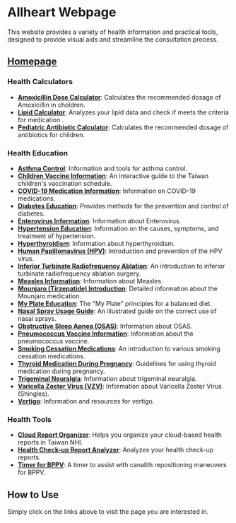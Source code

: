 # Allheart Webpage

This website provides a variety of health information and practical tools, designed to provide visual aids and streamline the consultation process.

## [Homepage](index.html)

### Health Calculators

*   **[Amoxicillin Dose Calculator](amoxicillin-dose-calculator.html)**: Calculates the recommended dosage of Amoxicillin in choldren.
*   **[Lipid Calculator](lipid-calculator.html)**: Analyzes your lipid data and check if meets the criteria for medication .
*   **[Pediatric Antibiotic Calculator](pediatric-antibiotic-calculator.html)**: Calculates the recommended dosage of antibiotics for children.

### Health Education

*   **[Asthma Control](asthma-control.html)**: Information and tools for asthma control.
*   **[Children Vaccine Information](children-vaccine.html)**: An interactive guide to the Taiwan children's vaccination schedule.
*   **[COVID-19 Medication Information](covid-medication.html)**: Information on COVID-19 medications.
*   **[Diabetes Education](diabetes-education.html)**: Provides methods for the prevention and control of diabetes.
*   **[Enterovirus Information](enterovirus.html)**: Information about Enterovirus.
*   **[Hypertension Education](hypertension.html)**: Information on the causes, symptoms, and treatment of hypertension.
*   **[Hyperthyroidism](hyperthyroidism.html)**: Information about hyperthyroidism.
*   **[Human Papillomavirus (HPV)](papilloma-hpv.html)**: Introduction and prevention of the HPV virus.
*   **[Inferior Turbinate Radiofrequency Ablation](inferior-turbinate-rfa.html)**: An introduction to inferior turbinate radiofrequency ablation surgery.
*   **[Measles Information](measles.html)**: Information about Measles.
*   **[Mounjaro (Tirzepatide) Introduction](mounjaro.html)**: Detailed information about the Mounjaro medication.
*   **[My Plate Education](my-plate-education.html)**: The "My Plate" principles for a balanced diet.
*   **[Nasal Spray Usage Guide](nasal-spray.html)**: An illustrated guide on the correct use of nasal sprays.
*   **[Obstructive Sleep Apnea (OSAS)](osas.html)**: Information about OSAS.
*   **[Pneumococcus Vaccine Information](pneumococcus-vaccine.html)**: Information about the pneumococcus vaccine.
*   **[Smoking Cessation Medications](smoking-cessation-meds.html)**: An introduction to various smoking cessation medications.
*   **[Thyroid Medication During Pregnancy](thyroid-medication-pregnancy.html)**: Guidelines for using thyroid medication during pregnancy.
*   **[Trigeminal Neuralgia](trigeminal-neuralgia.html)**: Information about trigeminal neuralgia.
*   **[Varicella Zoster Virus (VZV)](VZV.html)**: Information about Varicella Zoster Virus (Shingles).
*   **[Vertigo](vertigo.html)**: Information and resources for vertigo.


### Health Tools

*   **[Cloud Report Organizer](cloud-report-organizer.html)**: Helps you organize your cloud-based health reports in Taiwan NHI.
*   **[Health Check-up Report Analyzer](health-check-analyzer.html)**: Analyzes your health check-up reports.
*   **[Timer for BPPV](timer-for-bppv.html)**: A timer to assist with canalith repositioning maneuvers for BPPV.

## How to Use

Simply click on the links above to visit the page you are interested in.
